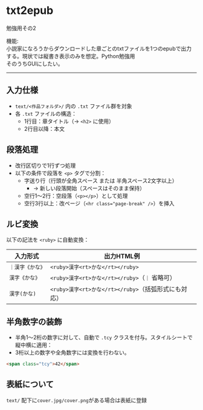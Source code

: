 # txt2epub
勉強用その2

機能:  
小説家になろうからダウンロードした章ごとのtxtファイルを1つのepubで出力する。現状では縦書き表示のみを想定。Python勉強用  
そのうちGUIにしたい。  

  

___


## 入力仕様

- `text/<作品フォルダ>/` 内の `.txt` ファイル群を対象
- 各 `.txt` ファイルの構造：
  - 1行目：章タイトル（→ `<h2>` に使用）
  - 2行目以降：本文

## 段落処理

- 改行区切りで1行ずつ処理
- 以下の条件で段落を `<p>` タグで分割：
  - 字送り行（行頭が全角スペース または 半角スペース2文字以上）
    - → 新しい段落開始（スペースはそのまま保持）
  - 空行1〜2行：空段落（`<p></p>`）として処理
  - 空行3行以上：改ページ（`<hr class="page-break" />`）を挿入

## ルビ変換

以下の記法を `<ruby>` に自動変換：

| 入力形式         | 出力HTML例                                         |
|------------------|--------------------------------------------------|
| `｜漢字《かな》` | `<ruby>漢字<rt>かな</rt></ruby>`                 |
| `漢字《かな》`   | `<ruby>漢字<rt>かな</rt></ruby>`（`｜` 省略可）  |
| `漢字(かな)`     | `<ruby>漢字<rt>かな</rt></ruby>`（括弧形式にも対応） |

## 半角数字の装飾

- 半角1〜2桁の数字に対して、自動で `.tcy` クラスを付与。スタイルシートで縦中横に適用：
- 3桁以上の数字や全角数字には変換を行わない。

```html
<span class="tcy">42</span>
```


## 表紙について
`text/` 配下に`cover.jpg/cover.png`がある場合は表紙に登録

